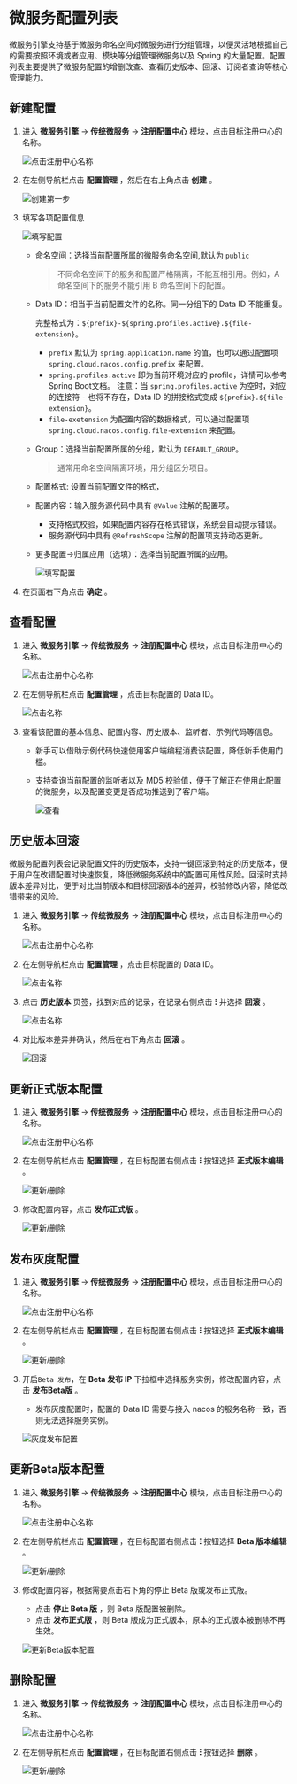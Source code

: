# 微服务配置列表

微服务引擎支持基于微服务命名空间对微服务进行分组管理，以便灵活地根据自己的需要按照环境或者应用、模块等分组管理微服务以及 Spring 的大量配置。配置列表主要提供了微服务配置的增删改查、查看历史版本、回滚、订阅者查询等核心管理能力。

## 新建配置

1. 进入 __微服务引擎__ -> __传统微服务__ -> __注册配置中心__ 模块，点击目标注册中心的名称。

    ![点击注册中心名称](https://docs.daocloud.io/daocloud-docs-images/docs/zh/docs/skoala/images/config01.png)

2. 在左侧导航栏点击 __配置管理__ ，然后在右上角点击 __创建__ 。

    ![创建第一步](https://docs.daocloud.io/daocloud-docs-images/docs/zh/docs/skoala/images/config02.png)

3. 填写各项配置信息

    ![填写配置](https://docs.daocloud.io/daocloud-docs-images/docs/zh/docs/skoala/images/config03.png)

    - 命名空间：选择当前配置所属的微服务命名空间,默认为 `public`

        > 不同命名空间下的服务和配置严格隔离，不能互相引用。例如，A 命名空间下的服务不能引用 B 命名空间下的配置。

    - Data ID：相当于当前配置文件的名称。同一分组下的 Data ID 不能重复。

        完整格式为：`${prefix}-${spring.profiles.active}.${file-extension}`。

        - `prefix` 默认为 `spring.application.name` 的值，也可以通过配置项 `spring.cloud.nacos.config.prefix` 来配置。
        - `spring.profiles.active` 即为当前环境对应的 profile，详情可以参考 Spring Boot文档。 注意：当 `spring.profiles.active` 为空时，对应的连接符 `-` 也将不存在，Data ID 的拼接格式变成 `${prefix}.${file-extension}`。
        - `file-exetension` 为配置内容的数据格式，可以通过配置项 `spring.cloud.nacos.config.file-extension` 来配置。

    - Group：选择当前配置所属的分组，默认为 `DEFAULT_GROUP`。

        > 通常用命名空间隔离环境，用分组区分项目。

    - 配置格式: 设置当前配置文件的格式，

    - 配置内容：输入服务源代码中具有 `@Value` 注解的配置项。

        - 支持格式校验，如果配置内容存在格式错误，系统会自动提示错误。
        - 服务源代码中具有 `@RefreshScope` 注解的配置项支持动态更新。

    - 更多配置->归属应用（选填）：选择当前配置所属的应用。

        ![填写配置](https://docs.daocloud.io/daocloud-docs-images/docs/zh/docs/skoala/images/config04.png)

4. 在页面右下角点击 __确定__ 。

## 查看配置

1. 进入 __微服务引擎__ -> __传统微服务__ -> __注册配置中心__ 模块，点击目标注册中心的名称。

    ![点击注册中心名称](https://docs.daocloud.io/daocloud-docs-images/docs/zh/docs/skoala/images/config01.png)

2. 在左侧导航栏点击 __配置管理__ ，点击目标配置的 Data ID。

    ![点击名称](https://docs.daocloud.io/daocloud-docs-images/docs/zh/docs/skoala/images/config05.png)

3. 查看该配置的基本信息、配置内容、历史版本、监听者、示例代码等信息。

    - 新手可以借助示例代码快速使用客户端编程消费该配置，降低新手使用门槛。
    - 支持查询当前配置的监听者以及 MD5 校验值，便于了解正在使用此配置的微服务，以及配置变更是否成功推送到了客户端。

        ![查看](https://docs.daocloud.io/daocloud-docs-images/docs/zh/docs/skoala/images/config06.png)

## 历史版本回滚

微服务配置列表会记录配置文件的历史版本，支持一键回滚到特定的历史版本，便于用户在改错配置时快速恢复，降低微服务系统中的配置可用性风险。回滚时支持版本差异对比，便于对比当前版本和目标回滚版本的差异，校验修改内容，降低改错带来的风险。

1. 进入 __微服务引擎__ -> __传统微服务__ -> __注册配置中心__ 模块，点击目标注册中心的名称。

    ![点击注册中心名称](https://docs.daocloud.io/daocloud-docs-images/docs/zh/docs/skoala/images/config01.png)

2. 在左侧导航栏点击 __配置管理__ ，点击目标配置的 Data ID。

    ![点击名称](https://docs.daocloud.io/daocloud-docs-images/docs/zh/docs/skoala/images/config05.png)

3. 点击 __历史版本__ 页签，找到对应的记录，在记录右侧点击 __ⵗ__ 并选择 __回滚__ 。

    ![点击名称](https://docs.daocloud.io/daocloud-docs-images/docs/zh/docs/skoala/images/config07.png)

4. 对比版本差异并确认，然后在右下角点击 __回滚__ 。

    ![回滚](https://docs.daocloud.io/daocloud-docs-images/docs/zh/docs/skoala/images/config08.png)

## 更新正式版本配置

1. 进入 __微服务引擎__ -> __传统微服务__ -> __注册配置中心__ 模块，点击目标注册中心的名称。

    ![点击注册中心名称](https://docs.daocloud.io/daocloud-docs-images/docs/zh/docs/skoala/images/config01.png)

2. 在左侧导航栏点击 __配置管理__ ，在目标配置右侧点击 __ⵗ__ 按钮选择 __正式版本编辑__ 。

    ![更新/删除](https://docs.daocloud.io/daocloud-docs-images/docs/zh/docs/skoala/images/config09.png)

3. 修改配置内容，点击 __发布正式版__ 。

    ![更新/删除](https://docs.daocloud.io/daocloud-docs-images/docs/zh/docs/skoala/images/config10.png)

## 发布灰度配置

1. 进入 __微服务引擎__ -> __传统微服务__ -> __注册配置中心__ 模块，点击目标注册中心的名称。

    ![点击注册中心名称](https://docs.daocloud.io/daocloud-docs-images/docs/zh/docs/skoala/images/config01.png)

2. 在左侧导航栏点击 __配置管理__ ，在目标配置右侧点击 __ⵗ__ 按钮选择 __正式版本编辑__ 。

    ![更新/删除](https://docs.daocloud.io/daocloud-docs-images/docs/zh/docs/skoala/images/config09.png)

3. 开启`Beta 发布`，在 __Beta 发布 IP__ 下拉框中选择服务实例，修改配置内容，点击 __发布Beta版__ 。

    - 发布灰度配置时，配置的 Data ID 需要与接入 nacos 的服务名称一致，否则无法选择服务实例。

    ![灰度发布配置](https://docs.daocloud.io/daocloud-docs-images/docs/zh/docs/skoala/images/config11.png)

## 更新Beta版本配置

1. 进入 __微服务引擎__ -> __传统微服务__ -> __注册配置中心__ 模块，点击目标注册中心的名称。

    ![点击注册中心名称](https://docs.daocloud.io/daocloud-docs-images/docs/zh/docs/skoala/images/config01.png)

2. 在左侧导航栏点击 __配置管理__ ，在目标配置右侧点击 __ⵗ__ 按钮选择 __Beta 版本编辑__ 。

    ![更新/删除](https://docs.daocloud.io/daocloud-docs-images/docs/zh/docs/skoala/images/config12.png)

3. 修改配置内容，根据需要点击右下角的停止 Beta 版或发布正式版。

    - 点击 __停止 Beta 版__ ，则 Beta 版配置被删除。
    - 点击 __发布正式版__ ，则 Beta 版成为正式版本，原本的正式版本被删除不再生效。

    ![更新Beta版本配置](https://docs.daocloud.io/daocloud-docs-images/docs/zh/docs/skoala/images/config13.png)

## 删除配置

1. 进入 __微服务引擎__ -> __传统微服务__ -> __注册配置中心__ 模块，点击目标注册中心的名称。

    ![点击注册中心名称](https://docs.daocloud.io/daocloud-docs-images/docs/zh/docs/skoala/images/config01.png)

2. 在左侧导航栏点击 __配置管理__ ，在目标配置右侧点击 __ⵗ__ 按钮选择 __删除__ 。

    ![更新/删除](https://docs.daocloud.io/daocloud-docs-images/docs/zh/docs/skoala/images/config09.png)
